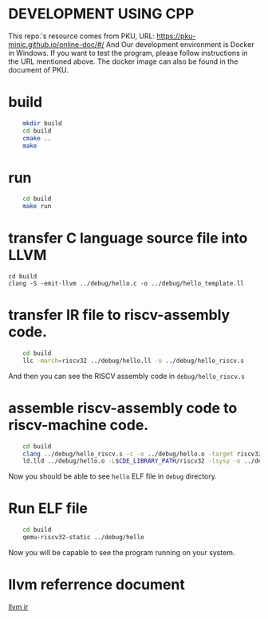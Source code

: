 # DEVELOPMENT USING CPP
This repo.'s resource comes from PKU, URL: https://pku-minic.github.io/online-doc/#/
And Our development environment is Docker in Windows. If you want to test the program, please follow instructions in the URL mentioned above.
The docker image can also be found in the document of PKU.
# build
```sh
    mkdir build
    cd build
    cmake ..
    make
```
# run
```sh
    cd build
    make run
```

# transfer C language source file into LLVM

```shell
cd build
clang -S -emit-llvm ../debug/hello.c -o ../debug/hello_template.ll
```

# transfer IR file to riscv-assembly code.

```sh
    cd build
    llc -march=riscv32 ../debug/hello.ll -o ../debug/hello_riscv.s
```
And then you can see the RISCV assembly code in `debug/hello_riscv.s`

# assemble riscv-assembly code to riscv-machine code.
```sh
    cd build
    clang ../debug/hello_riscv.s -c -o ../debug/hello.o -target riscv32-unknown-linux-elf -march=rv32im -mabi=ilp32
    ld.lld ../debug/hello.o -L$CDE_LIBRARY_PATH/riscv32 -lsysy -o ../debug/hello
```
Now you should be able to see `hello` ELF file in `debug` directory.

# Run ELF file
```sh
    cd build
    qemu-riscv32-static ../debug/hello
```
Now you will be capable to see the program running on your system.

# llvm referrence document

<a href="https://llvm.org/docs/LangRef.html#call-instruction">llvm ir</a>
